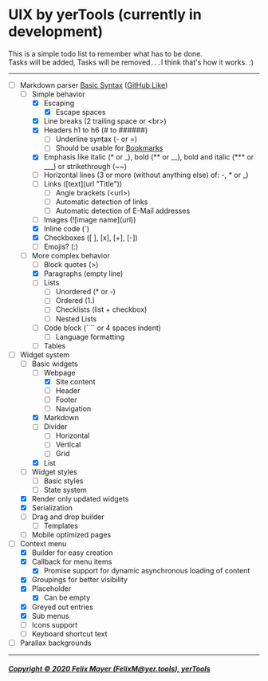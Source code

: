 # UIX by yerTools (currently in development)

This is a simple todo list to remember what has to be done.  
Tasks will be added, Tasks will be removed`...`I think that's how it works. :)

---

- [ ] Markdown parser [Basic Syntax](https://www.markdownguide.org/basic-syntax) 
([GitHub Like](https://guides.github.com/features/mastering-markdown/))
    - [ ] Simple behavior
        - [x] Escaping
            - [x] Escape spaces
        - [x] Line breaks (2 trailing space or \<br>)
        - [x] Headers h1 to h6 (\# to \#\#\#\#\#\#)
            - [ ] Underline syntax (\- or \=)
            - [ ] Should be usable for [Bookmarks](https://www.w3schools.com/html/html_links_bookmarks.asp)
        - [x] Emphasis like italic (\* or \_), bold (\*\* or \_\_), bold and italic (\*\*\* or \_\_\_) or strikethrough (\~\~)
        - [ ] Horizontal lines (3 or more (without anything else) of: \-, \* or \_)
        - [ ] Links (\[text\]\(url "Title"\))
            - [ ] Angle brackets (\<url\>)
            - [ ] Automatic detection of links
            - [ ] Automatic detection of E-Mail addresses
        - [ ] Images (\!\[image name\]\(url\))
        - [x] Inline code (\`)
        - [x] Checkboxes ([ ], [x], [+], [-])
        - [ ] Emojis? (:)
    - [ ] More complex behavior
        - [ ] Block quotes (\>)
        - [x] Paragraphs (empty line)
        - [ ] Lists
            - [ ] Unordered (\* or \-)
            - [ ] Ordered (1.)
            - [ ] Checklists (list + checkbox)
            - [ ] Nested Lists
        - [ ] Code block (\`\`\`\` or 4 spaces indent)
            - [ ] Language formatting
        - [ ] Tables
- [ ] Widget system
    - [ ] Basic widgets
        - [ ] Webpage
            - [x] Site content
            - [ ] Header
            - [ ] Footer
            - [ ] Navigation
        - [x] Markdown
        - [ ] Divider
            - [ ] Horizontal
            - [ ] Vertical
            - [ ] Grid
        - [x] List
    - [ ] Widget styles
        - [ ] Basic styles
        - [ ] State system
    - [x] Render only updated widgets
    - [x] Serialization
    - [ ] Drag and drop builder
        - [ ] Templates
    - [ ] Mobile optimized pages
- [ ] Context menu
    - [x] Builder for easy creation
    - [x] Callback for menu items
        -   [x] Promise support for dynamic asynchronous loading of content
    - [x] Groupings for better visibility
    - [x] Placeholder
        - [x] Can be empty
    - [x] Greyed out entries
    - [x] Sub menus
    - [ ] Icons support
    - [ ] Keyboard shortcut text
- [ ] Parallax backgrounds

---

##### [Copyright © 2020 Felix Mayer (FelixM@yer.tools), yerTools](/LICENSE.md)